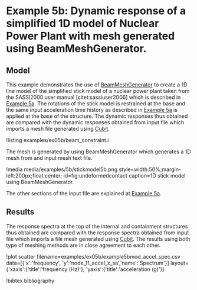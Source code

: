# Example 5b: Dynamic response of a simplified 1D model of Nuclear Power Plant  with mesh generated using BeamMeshGenerator.

## Model

This example demonstrates the use of [BeamMeshGenerator](source/index.md) to create a 1D line model of the simplified stick model of a nuclear power plant taken from the SASSI2000 user manual [citet:sassiuser2006] which is described in [Example 5a](examples/example5a). The rotations of the stick model is restrained at the base and the same input acceleration time history as described in [Example 5a](examples/example5a) is applied at the base of the structure. The  dynamic responses thus obtained are compared with the dynamic responses obtained from input file which imports a mesh file generated using [Cubit](https://cubit.sandia.gov/).


!listing examples/ex05b/beam_constraint.i

The mesh is generated by using BeamMeshGenerator which generates a 1D mesh from and input mesh text file.


!media media/examples/5b/stickmodel5b.png
       style=width:50%;margin-left:200px;float:center;
       id=fig:undeformedcontact
       caption=1D stick model using BeamMeshGenerator.

The other sections of the input file are explained at [Example 5a](examples/example5a).

## Results

The response spectra at the top of the internal and containment structures thus obtained are compared with the response spectra obtained from input file which imports a file mesh generated using [Cubit](https://cubit.sandia.gov/). The results using both type of meshing methods are in close agreement to each other.

!plot scatter filename=examples/ex05b/example5bmod_accel_spec.csv
              data=[{'x':'frequency', 'y':'node_11_accel_x_sa','name':'Spectrum'}]
              layout={'xaxis':{'title':'frequency (Hz)'},
                     'yaxis':{'title':'acceleration (g)'}}

!bibtex bibliography
